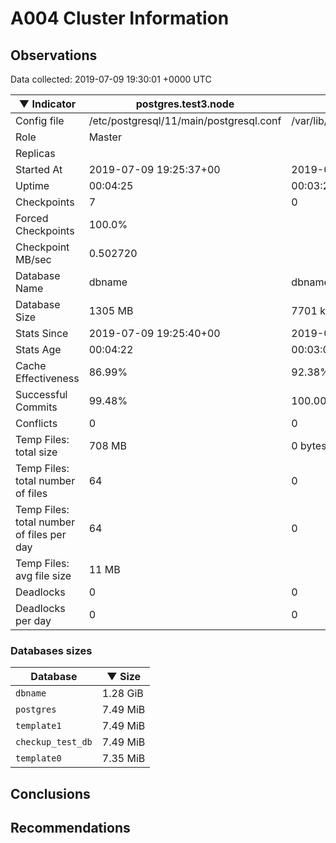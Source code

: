 # A004 Cluster Information #

## Observations ##
Data collected: 2019-07-09 19:30:01 +0000 UTC  

|&#9660;&nbsp;Indicator | postgres.test3.node | postgres.test1.node | postgres.test2.node |
|--------|-------|-------- |-------- |
|Config file |/etc/postgresql/11/main/postgresql.conf|/var/lib/postgresql/11/data1/postgresql.conf|/var/lib/postgresql/11/data2/postgresql.conf|
|Role |Master|<no value>|<no value>|
|Replicas ||<no value>|<no value>|
|Started At |2019-07-09&nbsp;19:25:37+00|2019-07-09 19:25:49+00|2019-07-09 19:26:00+00|
|Uptime |00:04:25|00:03:25|00:03:32|
|Checkpoints |7|0|0|
|Forced Checkpoints |100.0%|<no value>|<no value>|
|Checkpoint MB/sec |0.502720|<no value>|<no value>|
|Database Name |dbname|dbname|dbname|
|Database Size |1305&nbsp;MB|7701 kB|7709 kB|
|Stats Since |2019-07-09&nbsp;19:25:40+00|2019-07-09 19:26:07+00|2019-07-09 19:26:07+00|
|Stats Age |00:04:22|00:03:07|00:03:26|
|Cache Effectiveness |86.99%|92.38%|92.38%|
|Successful Commits |99.48%|100.00%|100.00%|
|Conflicts |0|0|0|
|Temp Files: total size |708&nbsp;MB|0 bytes|0 bytes|
|Temp Files: total number of files |64|0|0|
|Temp Files: total number of files per day |64|0|0|
|Temp Files: avg file size |11&nbsp;MB|<no value>|<no value>|
|Deadlocks |0|0|0|
|Deadlocks per day |0|0|0|


### Databases sizes ###

| Database | &#9660;&nbsp;Size |
|----------|--------|
| `dbname` | 1.28&nbsp;GiB |
| `postgres` | 7.49&nbsp;MiB |
| `template1` | 7.49&nbsp;MiB |
| `checkup_test_db` | 7.49&nbsp;MiB |
| `template0` | 7.35&nbsp;MiB |


## Conclusions ##


## Recommendations ##

